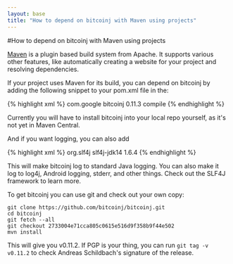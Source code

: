 ```yaml
---
layout: base
title: "How to depend on bitcoinj with Maven using projects"
---
```


#How to depend on bitcoinj with Maven using projects

[Maven](http://maven.apache.org/) is a plugin based build system from Apache. It supports various other features, like automatically creating a website for your project and resolving dependencies.

If your project uses Maven for its build, you can depend on bitcoinj by adding the following snippet to your pom.xml file in the:

{% highlight xml %}
  <dependencies>
    <dependency>
      <groupId>com.google</groupId>
      <artifactId>bitcoinj</artifactId>
      <version>0.11.3</version>
      <scope>compile</scope>
    </dependency>
  </dependencies>
{% endhighlight %}

Currently you will have to install bitcoinj into your local repo yourself, as it's not yet in Maven Central.

And if you want logging, you can also add

{% highlight xml %}
  <dependency>
    <groupId>org.slf4j</groupId>
    <artifactId>slf4j-jdk14</artifactId>
    <version>1.6.4</version>
  </dependency>
{% endhighlight %}

This will make bitcoinj log to standard Java logging. You can also make it log to log4j, Android logging, stderr, and other things. Check out the SLF4J framework to learn more.

To get bitcoinj you can use git and check out your own copy:

~~~
git clone https://github.com/bitcoinj/bitcoinj.git
cd bitcoinj
git fetch --all
git checkout 2733004e71cca805c0615e516d9f358b9f44e502
mvn install
~~~

This will give you v0.11.2. If PGP is your thing, you can run `git tag -v v0.11.2` to check Andreas Schildbach's signature of the release.
